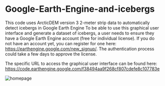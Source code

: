 # Google-Earth-Engine-and-icebergs
This code uses ArcticDEM version 3 2-meter strip data to automatically detect icebergs in Google Earth Engine
To be able to use this graphical user interface and generate a dataset of icebergs, a user needs to ensure they have a Google Earth Engine account (free for individual license). If you do not have an account yet, you can register for one here: https://earthengine.google.com/new_signup/. The authentication process could take a few days to approve the license.

The specific URL to access the graphical user interface can be found here: https://code.earthengine.google.com/f38494aa9f268cf807cdefe8c107783e 

![homepage](https://user-images.githubusercontent.com/63847501/183452712-b48e22b9-ae8d-4be4-8ca7-0672714face4.PNG)
